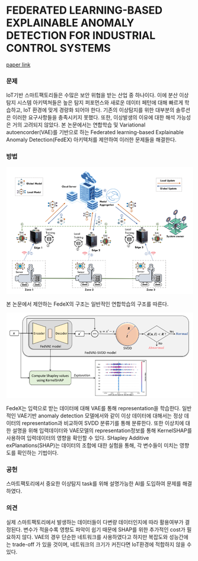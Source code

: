 # FEDERATED LEARNING-BASED EXPLAINABLE ANOMALY DETECTION FOR INDUSTRIAL CONTROL SYSTEMS

[paper link](https://ieeexplore.ieee.org/abstract/document/9770834)

### 문제

IoT기반 스마트팩토리들은 수많은 보안 위협을 받는 산업 중 하나이다.
이에 분산 이상탐지 시스템 아키텍쳐들은 높은 탐지 퍼포먼스와 새로운 데이터 페턴에 대해 빠르게 학습하고, 
IoT 환경에 맞게 경량화 되어야 한다. 기존의 이상탐지를 위한 대부분의 솔루션은 이러한 요구사항들을 충족시키지 못했다.
또한, 이상발생의 이유에 대한 해석 가능성은 거의 고려되지 않았다.
본 논문에서는 연합학습 및 Variational autoencorder(VAE)를 기반으로 하는
Federated learning-based Explainable Anomaly Detection(FedEX) 아키텍처를 제안하여 이러한 문제들을 해결한다.

### 방법

<p align="center"><img src="../resource/huong2022federated_1.PNG"></p>

본 논문에서 제안하는 FedeX의 구조는 일반적인 연합학습의 구조를 따른다.

<p align="center"><img src="../resource/huong2022federated_2.PNG"></p>

FedeX는 입력으로 받는 데이터에 대해 VAE를 통해 representation을 학습한다. 일반적인 VAE기반 anomaly detection 모델에서와 같이
이상 데이터에 대해서는 정상 데이터의 representation과 비교하여 SVDD 분류기를 통해 분류한다.
또한 이상치에 대한 설명을 위해 입력데이터와 VAE모델의 representation정보를 통해 KernelSHAP를 사용하여 입력데이터의 영향을 확인할 수 있다.
SHapley Additive exPlanations(SHAP)는 데이터의 조합에 대한 실험을 통해, 각 변수들이 미치는 영향도를 확인하는 기법이다.

### 공헌

스마트팩토리에서 중요한 이상탐지 task를 위해 설명가능한 AI를 도입하여 문제를 해결하였다.

### 의견

실제 스마트팩토리에서 발생하는 데이터들이 다변량 데이터인지에 따라 활용여부가 결정된다. 변수가 적을수록 영향도 파악이 쉽기 때문에
SHAP를 위한 추가적인 cost가 필요하지 않다. VAE의 경우 단순한 네트워크를 사용하였다고 하지만 복잡도와 성능간에는 trade-off 가 있을 것이며,
네트워크의 크기가 커진다면 IoT환경에 적합하지 않을 수 있다.
